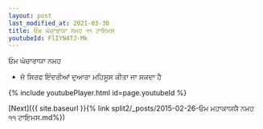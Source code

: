 ```yaml
---
layout: post
last_modified_at: 2021-03-30
title: ਓਮ ਘੋਚਾਰਾਯਾ ਨਮਹ ੧੧ ਟਾਇਮਸ
youtubeId: FlIYN4TJ-Mk
---
```

 
 
 ਓਮ ਘੋਚਾਰਾਯਾ ਨਮਹ  
 
 -  ਜੋ ਸਿਰਫ ਇੰਦਰੀਆਂ ਦੁਆਰਾ ਮਹਿਸੂਸ ਕੀਤਾ ਜਾ ਸਕਦਾ ਹੈ 
 
  
 
  
 
 
 
 
 
 


{% include youtubePlayer.html id=page.youtubeId %}
 
[Next]({{ site.baseurl }}{% link  split2/_posts/2015-02-26-ਓਮ ਮਹਾਕਾਯਯੈ ਨਮਹ ੧੧ ਟਾਇਮਸ.md%})
 

